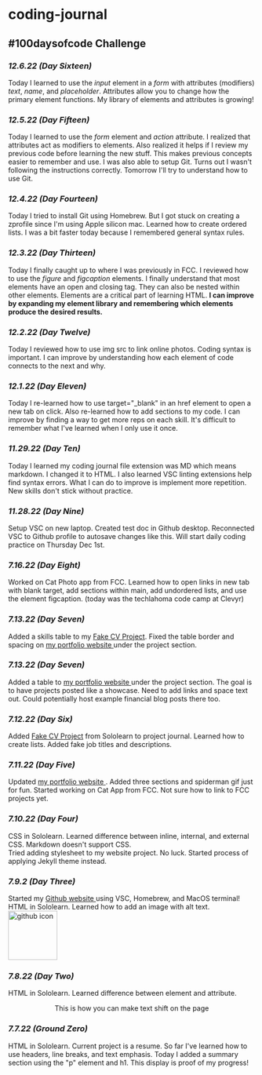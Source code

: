 # coding-journal
<h2><strong>#100daysofcode Challenge</strong></h2>
<h3><i>12.6.22 (Day Sixteen)</i></h3>
Today I learned to use the <em>input</em> element in a <em>form</em> with attributes (modifiers) <em>text</em>, <em>name</em>, and <em>placeholder</em>. Attributes allow you to change how the primary element functions. My library of elements and attributes is growing!
<h3><i>12.5.22 (Day Fifteen)</i></h3>
Today I learned to use the <em>form</em> element and <em>action</em> attribute. I realized that attributes act as modifiers to elements. Also realized it helps if I review my previous code before learning the new stuff. This makes previous concepts easier to remember and use. I was also able to setup Git. Turns out I wasn't following the instructions correctly. Tomorrow I'll try to understand how to use Git.
<h3><i>12.4.22 (Day Fourteen)</i></h3>
Today I tried to install Git using Homebrew. But I got stuck on creating a zprofile since I'm using Apple silicon mac. Learned how to create ordered lists. I was a bit faster today because I remembered general syntax rules.
<h3><i>12.3.22 (Day Thirteen)</i></h3>
Today I finally caught up to where I was previously in FCC. I reviewed how to use the <em>figure</em> and <em>figcaption</em> elements. I finally understand that most elements have an open and closing tag. They can also be nested within other elements. Elements are a critical part of learning HTML. <strong>I can improve by expanding my element library and remembering which elements produce the desired results.</strong>
<h3><i>12.2.22 (Day Twelve)</i></h3>
Today I reviewed how to use img src to link online photos. Coding syntax is important. I can improve by understanding how each element of code connects to the next and why.
<h3><i>12.1.22 (Day Eleven)</i></h3>
Today I re-learned how to use target="_blank" in an href element to open a new tab on click. Also re-learned how to add sections to my code. I can improve by finding a way to get more reps on each skill. It's difficult to remember what I've learned when I only use it once.
<h3><i>11.29.22 (Day Ten)</i></h3>
Today I learned my coding journal file extension was MD which means markdown. I changed it to HTML. I also learned VSC linting extensions help find syntax errors. What I can do to improve is implement more repetition. New skills don't stick without practice.
<br>
<h3><i>11.28.22 (Day Nine)</i></h3>
Setup VSC on new laptop. Created test doc in Github desktop. Reconnected VSC to Github profile to autosave changes like this. Will start daily coding practice on Thursday Dec 1st.
<br>
<h3><i>7.16.22 (Day Eight)</i></h3>
Worked on Cat Photo app from FCC. Learned how to open links in new tab with blank target, add sections within main, add undordered lists, and use the element figcaption. (today was the techlahoma code camp at Clevyr)
<br>
<h3><i>7.13.22 (Day Seven)</i></h3>
Added a skills table to my <a href="https://github.com/Zacharyjpeter/coding-journal/blob/main/Sololearn%20CV%20Project.html"> Fake CV Project</a>. Fixed the table border and spacing on <a href ="https://zacharyjpeter.github.io"> my portfolio website </a> under the project section. 
<br>
<h3><i>7.13.22 (Day Seven)</i></h3>
Added a table to <a href ="https://zacharyjpeter.github.io"> my portfolio website </a> under the project section. The goal is to have projects posted like a showcase. Need to add links and space text out. Could potentially host example financial blog posts there too.
<Br>
<h3><i>7.12.22 (Day Six)</i></h3>
Added <a href="https://github.com/Zacharyjpeter/coding-journal/blob/main/Sololearn%20CV%20Project.html"> Fake CV Project</a> from Sololearn to project journal. Learned how to create lists. Added fake job titles and descriptions.
<br>
<h3><i>7.11.22 (Day Five)</i></h3>
Updated <a href ="https://zacharyjpeter.github.io"> my portfolio website </a>. Added three sections and spiderman gif just for fun. Started working on Cat App from FCC. Not sure how to link to FCC projects yet.
<h3><i>7.10.22 (Day Four)</i></h3>
CSS in Sololearn. Learned difference between inline, internal, and external CSS. Markdown doesn't support CSS. 
<br>Tried adding stylesheet to my website project. No luck. Started process of applying Jekyll theme instead.
<br>
<h3><i>7.9.2 (Day Three)</i></h3>
Started my <a href ="https://zacharyjpeter.github.io"> Github website </a> using VSC, Homebrew, and MacOS terminal!
<br>HTML in Sololearn. Learned how to add an image with alt text.
<img src ="https://cdn0.iconfinder.com/data/icons/logos-21/40/GitHub-1024.png" height="100px" alt="github icon"/>
<h3><i>7.8.22 (Day Two)</i></h3>
HTML in Sololearn. Learned difference between element and attribute.
<br><p align ="center">This is how you can make text shift on the page</p>
<h3><i>7.7.22 (Ground Zero)</i></h3>
HTML in Sololearn. Current project is a resume. So far I've learned how to use headers, line breaks, and text emphasis. Today I added a summary section using the "p" element and h1. This display is proof of my progress!

